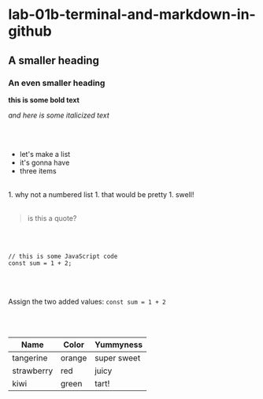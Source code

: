 # lab-01b-terminal-and-markdown-in-github

## A smaller heading

### An even smaller heading

**this is some bold text**

_and here is some italicized text_

<br>
<br>

* let's make a list
* it's gonna have
* three items
<br>
1. why not a numbered list
1. that would be pretty
1. swell!  

<br>
<br>

> is this a quote?  

<br>
<br>

```  
// this is some JavaScript code
const sum = 1 + 2;
```
<br>
<br>

Assign the two added values: `const sum = 1 + 2`

<br>
<br>

| Name       | Color  | Yummyness   |
|------------|--------|-------------|
| tangerine  | orange | super sweet |
| strawberry | red    | juicy       |
| kiwi       | green  | tart!       |